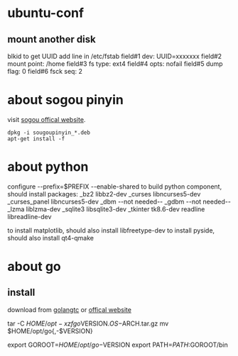 # ubuntu-conf

## mount another disk
blkid to get UUID
add line in /etc/fstab
    field#1 dev: UUID=xxxxxxx
    field#2 mount point: /home
    field#3 fs type: ext4
    field#4 opts: nofail
    field#5 dump flag: 0
    field#6 fsck seq: 2

# about sogou pinyin

visit [sogou offical website](http://pinyin.sogou.com/linux/).

    dpkg -i sougoupinyin_*.deb
    apt-get install -f

# about python
configure
--prefix=$PREFIX --enable-shared
to build python component, should install packages:
    _bz2            libbz2-dev
    _curses         libncurses5-dev
    _curses_panel   libncurses5-dev
    _dbm            --not needed--
    _gdbm           --not needed--
    _lzma           liblzma-dev
    _sqlite3        libsqlite3-dev
    _tkinter        tk8.6-dev
    readline        libreadline-dev 

to install matplotlib, should also install libfreetype-dev
to install pyside, should also install qt4-qmake

# about go

## install

download from [golangtc](http://www.golangtc.com/download) or
[offical website](https://golang.org/dl/)

tar -C $HOME/opt -xzf go$VERSION.$OS-$ARCH.tar.gz
mv $HOME/opt/go{,-$VERSION}

export GOROOT=$HOME/opt/go-$VERSION
export PATH=$PATH:$GOROOT/bin
